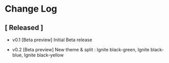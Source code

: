 # Change Log

## [ Released ]

- v0.1 [Beta preview]
Initial Beta release

- v0.2 [Beta preview]
New theme & split : Ignite black-green, Ignite black-blue, Ignite black-yellow